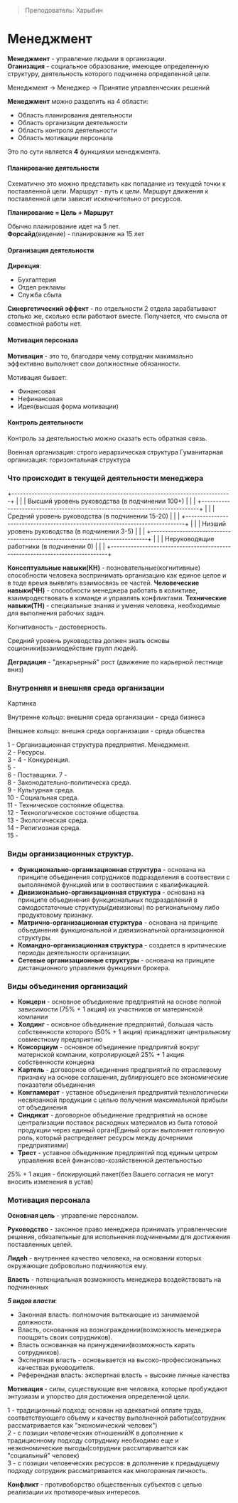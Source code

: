 > Преподователь: Харыбин 

# Менеджмент  

**Менеджмент** - управление людьми в организации.  
**Оганизация** - социальное образование, имеющее определенную структуру, деятельность которого подчинена определенной цели.

Менеджмент -> Менеджер -> Принятие управленческих решений

**Менеджмент** можно разделить на 4 области:  

- Область планирования деятельности  
- Область организации деятельности  
- Область контроля деятельности 
- Область мотивации персонала  

Это по сути является **4** функциями менеджмента.

#### Планирование деятельности

Схематично это можно представить как попадание из текущей точки к поставленной цели. Маршрут - путь к цели. Маршрут движения к поставленной цели зависит исключительно от ресурсов.

**Планирование = Цель + Маршрут**

Обычно планирование идет на 5 лет.   
**Форсайд**(видение) - планирование на 15 лет  

#### Организация деятельности  

**Дирекция**: 
 - Бухгалтерия
 - Отдел рекламы
 - Служба сбыта

**Синергетический эффект** - по отдельности 2 отдела зарабатывают столько же, сколько если работают вместе. Получается, что смысла от совместной работы нет. 

#### Мотивация персонала

**Мотивация** - это то, благодаря чему сотрудник макимально эффективно выполняет свои должностные обязанности.

Мотивация бывает:
- Финансовая
- Нефинансовая
- Идея(высшая форма мотивации)

#### Контроль деятельности

Контроль за деятельностью можно сказать есть обратная связь.

Военная организация: строго иерархическая структура
Гуманитарная организация: горизонтальная структура 

### Что происходит в текущей деятельности менеджера

+-----------------------------------------------------------------------------+
|                                                                             |
|                     Высший уровень руководства (в подчинении 100+)          |
|                                                                             |
+-----------------------------------------------------------------------------+
|                                                                             |
|                      Средний уровень руководства (в подчинении 15-20)       |
|                                                                             |
+-----------------------------------------------------------------------------+
|                                                                             |
|                       Низший уровень руководства (в подчинении 3-5)         |
|                                                                             |
+-----------------------------------------------------------------------------+
|                                                                             |
|                         Неруководящие работники (в подчинении 0)            |
|                                                                             |
+-----------------------------------------------------------------------------+


**Консептуальные навыки(КН)** - позновательные(когнитивные) способности человека воспринимать организацию как единое целое и в тоде время выявлять взаимосвязь ее частей.
**Человеческие навыки(ЧН)** - способности менеджера работать в коликтиве, взаимродествовать в команде и управлять конфликтами.
**Технические навыки(ТН)** - специальные знания и умения человека, необходимые для выполнения рабочих задач.

Когнитивность - достоверность.

Средний уровень руководства должен знать основы соционики(взаимодействие групп людей).

**Деградация** - "декарьерный" рост (движение по карьерной лестнице вниз)

### Внутренняя и внешняя среда организации

Картинка

Внутренне кольцо: внешняя среда организации - среда бизнеса

Внешнее кольцо: внешня среда оорганизации - среда общества

1 - Организационная структура предприятия. Менеджмент.  
2 - Ресурсы.  
3 - 
4 - Конкуренция.  
5 -  
6 - Поставщики. 
7 -  
8 - Законодательно-политическа среда.  
9 - Культурная среда.  
10 - Социальная среда.  
11 - Техническое состояние общества.  
12 - Технологическое состояние общества.  
13 - Экологическая среда.  
14 - Религиозная среда.  
15 - 

### Виды организационных структур.

 - **Функционально-организационная структура** - основана на принципе объединения сотрудников подразделения в соотвествии с выполянемой функцией или в соотвествиии с квалификацией. 
 - **Дивизионально-организационная структура** - основана на принципе объединения функциональных подразделений в самодостаточные структуры(дивизионы) по региональному либо продуктовому признаку.
 - **Матрично-организационная стурктура** - основана на принципе объединения функциональной и дивизиональной организационной структуры. 
 - **Командно-организационная структура** - создается в критические периоды деятельности организации.  
 - **Сетевые организационные структуры** - основана на принципе дистанционного управления функциями брокера. 

### Виды объединения организаций

- **Концерн** - основное объединение предприятий на основе полной зависимости (75% + 1 акция) их участников от материнской компании   
- **Холдинг** - основное объединение предприятий, большая часть собственности которого (50% + 1 акция) принадлежит центральному совместному предприятию  
- **Консорциум** - основное объединение предприятий вокруг матернской компании, котролирующей 25% + 1 акция собственности концерна  
- **Картель** - договорное объединения предприятий по отраслевому признаку на основе соглашения, дублирующего все экономические показатели объединения  
- **Конгламерат** - уставное объединения предприятий технологически несвязанной продукции с целью получения максимальной прибыли от объединения  
- **Синдикат** - договорное объединение предприятий на основе централизации поставок расходных материалов из быта готовой продукции через единый орган(Единый орган выполняет головную роль, который распределяет ресурсы между дочерними предприятиями)  
- **Трест** - уставное объединение предприятий под единым цетром управления всей финансово-хозяйственной деятельностью  


25% + 1 акция - блокирующий пакет(без Вашего согласия не могут вносить изменения в устав)

### Мотивация персонала

**Основная цель** - управление персоналом.

**Руководство** - законное право менеджера принимать управленческие решения, обязательные для испольнения подчинеными для достижения поставленных целей.

**Лидеh** - внутреннее качество человека, на основании которых окружающие добровольно подчиняются ему.

**Власть** - потенциальная возможность менеджера воздействовать на подчиненных

***5 видов власти***:  
- Законная власть: полномочия вытекающие из занимаемой должности.  
- Власть, основанная на вознограждении(возможность менеджера поощрять своих сотрудников).
- Власть основанная на принуждении(возможность карать сотрудников).   
- Экспертная власть - основывается на высоко-профессиональных качествах руководителя.  
- Референдная власть: экспертная власть + высокие личные качества

**Мотивация** - силы, существующие вне человека, которые пробуждают энтузиазм и упорство для достижения определенной цели.

1 - традиционный подход: основан на адекватной оплате труда, соответствующего объему и качеству выполненной работы(сотрудник рассматривается как "экономический человек")  
2 - с позиции человеческих отношенийЖ в дополнение к традиционному подходу сотруднику необходимо еще и неэкономические выгоды(сотрудник рассмтаривается как "социальный" человек)  
3 - с позиции человеческих ресурсов: в дополнение к предыдущему подходу сотрудник рассматривается как многоранная личность.  


**Конфликт** - противоборство общественных субъектов с целью реализации их противоречивых интересов.    

